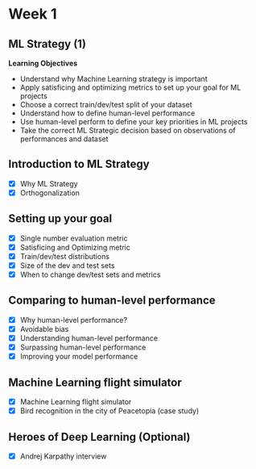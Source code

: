 # Week 1

## ML Strategy (1)

**Learning Objectives**
- Understand why Machine Learning strategy is important
- Apply satisficing and optimizing metrics to set up your goal for ML projects
- Choose a correct train/dev/test split of your dataset
- Understand how to define human-level performance
- Use human-level perform to define your key priorities in ML projects
- Take the correct ML Strategic decision based on observations of performances and dataset

## Introduction to ML Strategy
- [x] Why ML Strategy
- [x] Orthogonalization

## Setting up your goal
- [x] Single number evaluation metric
- [x] Satisficing and Optimizing metric
- [x] Train/dev/test distributions
- [x] Size of the dev and test sets
- [x] When to change dev/test sets and metrics

## Comparing to human-level performance
- [x] Why human-level performance?
- [x] Avoidable bias
- [x] Understanding human-level performance
- [x] Surpassing human-level performance
- [x] Improving your model performance

## Machine Learning flight simulator
- [x] Machine Learning flight simulator
- [x] Bird recognition in the city of Peacetopia (case study)

## Heroes of Deep Learning (Optional)
- [x] Andrej Karpathy interview
